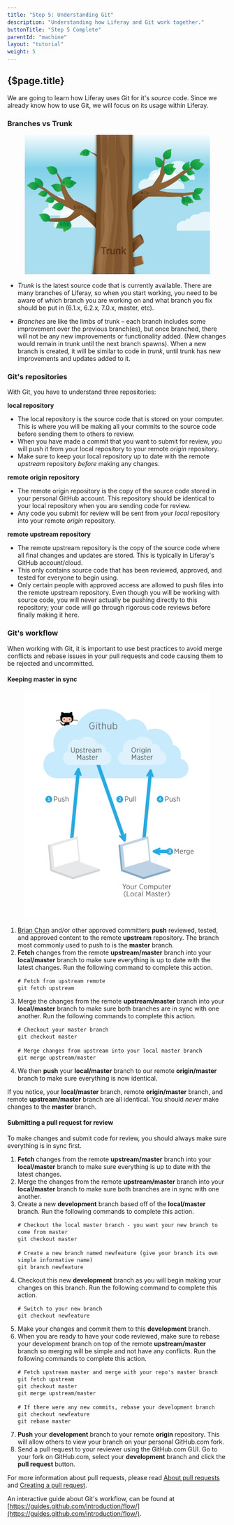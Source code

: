 ```yaml
---
title: "Step 5: Understanding Git"
description: "Understanding how Liferay and Git work together."
buttonTitle: "Step 5 Complete"
parentId: "machine"
layout: "tutorial"
weight: 5
---
```


## {$page.title}

We are going to learn how Liferay uses Git for it's *source* code. Since we already know how to use Git, we will focus on its usage within Liferay.

### Branches vs Trunk

<figure>
    <img src="/images/tree.png" alt="Git Tree">
</figure>

* *Trunk* is the latest source code that is currently available. There are many branches of Liferay, so when you start working, you need to be aware of which branch you are working on and what branch you fix should be put in (6.1.x, 6.2.x, 7.0.x, master, etc).

* *Branches* are like the limbs of trunk – each branch includes some improvement over the previous branch(es), but once branched, there will not be any new improvements or functionality added. (New changes would remain in trunk until the next branch spawns). When a new branch is created, it will be similar to code in *trunk*, until trunk has new improvements and updates added to it.

### Git's repositories

With Git, you have to understand three repositories:

**local repository**
* The local repository is the source code that is stored on your computer. This is where you will be making all your commits to the source code before sending them to others to review.
* When you have made a commit that you want to submit for review, you will push it from your local repository to your remote *origin* repository.
* Make sure to keep your local repository up to date with the remote *upstream* repository *before* making any changes.

**remote origin repository**
* The remote origin repository is the copy of the source code stored in your personal GitHub account. This repository should be identical to your local repository when you are sending code for review.
* Any code you submit for review will be sent from your *local* repository into your remote *origin* repository.

**remote upstream repository**
* The remote upstream repository is the copy of the source code where all final changes and updates are stored.  This is typically in Liferay's GitHub account/cloud.
* This only contains source code that has been reviewed, approved, and tested for everyone to begin using.
* Only certain people with approved access are allowed to push files into the remote upstream repository. Even though you will be working with source code, you will never actually be pushing directly to this repository; your code will go through rigorous code reviews before finally making it here.

### Git's workflow

When working with Git, it is important to use best practices to avoid merge conflicts and rebase issues in your pull requests and code causing them to be rejected and uncommitted.

#### Keeping master in sync

<figure>
    <img src="/images/git_master_workflow.png" alt="Git Workflow">
</figure>

1. [Brian Chan](https://github.com/brianchandotcom) and/or other approved committers **push** reviewed, tested, and approved content to the remote **upstream** repository.  The branch most commonly used to push to is the **master** branch.
2. **Fetch** changes from the remote **upstream/master** branch into your **local/master** branch to make sure everything is up to date with the latest changes. Run the following command to complete this action.
    ```shell
    # Fetch from upstream remote
    git fetch upstream
    ```
3. Merge the changes from the remote **upstream/master** branch into your **local/master** branch to make sure both branches are in sync with one another. Run the following commands to complete this action.
    ```shell
    # Checkout your master branch
    git checkout master

    # Merge changes from upstream into your local master branch
    git merge upstream/master
    ```
4. We then **push** your **local/master** branch to our remote **origin/master** branch to make sure everything is now identical.

If you notice, your **local/master** branch, remote **origin/master** branch, and remote **upstream/master** branch are all identical. You should *never* make changes to the **master** branch.

#### Submitting a pull request for review

To make changes and submit code for review, you should always make sure everything is in sync first.

1. **Fetch** changes from the remote **upstream/master** branch into your **local/master** branch to make sure everything is up to date with the latest changes.
2. Merge the changes from the remote **upstream/master** branch into your **local/master** branch to make sure both branches are in sync with one another.
3. Create a new **development** branch based off of the **local/master** branch. Run the following commands to complete this action.
    ```shell
    # Checkout the local master branch - you want your new branch to come from master
    git checkout master

    # Create a new branch named newfeature (give your branch its own simple informative name)
    git branch newfeature
    ```
4. Checkout this new **development** branch as you will begin making your changes on this branch. Run the following command to complete this action.
    ```shell
    # Switch to your new branch
    git checkout newfeature
    ```
5. Make your changes and commit them to this **development** branch.
6. When you are ready to have your code reviewed, make sure to rebase your development branch on top of the remote **upstream/master** branch so merging will be simple and not have any conflicts. Run the following commands to complete this action.
    ```shell
    # Fetch upstream master and merge with your repo's master branch
    git fetch upstream
    git checkout master
    git merge upstream/master

    # If there were any new commits, rebase your development branch
    git checkout newfeature
    git rebase master
    ```
7. **Push** your **development** branch to your remote **origin** repository. This will allow others to view your branch on your personal GitHub.com fork.
8. Send a pull request to your reviewer using the GitHub.com GUI. Go to your fork on GitHub.com, select your **development** branch and click the **pull request** button.

For more information about pull requests, please read [About pull requests](https://help.github.com/articles/about-pull-requests) and [Creating a pull request](https://help.github.com/articles/creating-a-pull-request).

An interactive guide about Git's workflow, can be found at [https://guides.github.com/introduction/flow/](https://guides.github.com/introduction/flow/).
